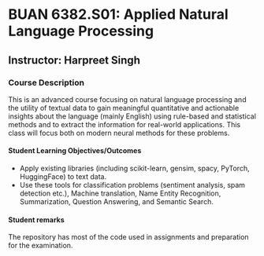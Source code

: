 # BUAN 6382.S01: Applied Natural Language Processing

## Instructor: Harpreet Singh

### Course Description
<p>This is an advanced course focusing on natural language processing and the utility of textual data to gain meaningful quantitative and actionable insights about the language (mainly English) using rule-based and statistical methods and to extract the information for real-world applications. This class will focus both on modern neural methods for these problems.</p>

#### Student Learning Objectives/Outcomes

* Apply existing libraries (including scikit-learn, gensim, spacy, PyTorch, HuggingFace) to text data.
* Use these tools for classification problems (sentiment analysis, spam detection etc.), Machine translation, Name Entity Recognition, Summarization, Question Answering, and Semantic Search.

#### Student remarks

The repository has most of the code used in assignments and preparation for the examination.

